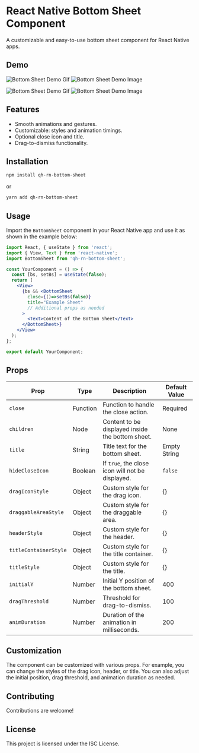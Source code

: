 
# React Native Bottom Sheet Component

A customizable and easy-to-use bottom sheet component for React Native apps.

## Demo

![Bottom Sheet Demo Gif](https://raw.githubusercontent.com/Quiet-Hunter/rn-bottom-sheet/main/example_app/images/demo.gif)
![Bottom Sheet Demo Image](https://raw.githubusercontent.com/Quiet-Hunter/rn-bottom-sheet/main/example_app/images/demo.png)

![Bottom Sheet Demo Gif](https://raw.githubusercontent.com/Quiet-Hunter/rn-bottom-sheet/main/example_app/images/demo_prod.gif)
![Bottom Sheet Demo Image](https://raw.githubusercontent.com/Quiet-Hunter/rn-bottom-sheet/main/example_app/images/demo_prod.png)

## Features

- Smooth animations and gestures.
- Customizable: styles and animation timings.
- Optional close icon and title.
- Drag-to-dismiss functionality.

## Installation

```bash
npm install qh-rn-bottom-sheet
```

or

```bash
yarn add qh-rn-bottom-sheet
```

## Usage

Import the `BottomSheet` component in your React Native app and use it as shown in the example below:

```jsx
import React, { useState } from 'react';
import { View, Text } from 'react-native';
import BottomSheet from 'qh-rn-bottom-sheet';

const YourComponent = () => {
  const [bs, setBs] = useState(false);
  return (
    <View>
      {bs && <BottomSheet
        close={()=>setBs(false)}
        title="Example Sheet"
        // Additional props as needed
      >
        <Text>Content of the Bottom Sheet</Text>
      </BottomSheet>}
    </View>
  );
};

export default YourComponent;
```

## Props

| Prop                 | Type     | Description                                   | Default Value |
| -------------------- | -------- | --------------------------------------------- | ------------- |
| `close`              | Function | Function to handle the close action.          | Required      |
| `children`           | Node     | Content to be displayed inside the bottom sheet. | None        |
| `title`              | String   | Title text for the bottom sheet.              | Empty String  |
| `hideCloseIcon`      | Boolean  | If `true`, the close icon will not be displayed. | `false`     |
| `dragIconStyle`      | Object   | Custom style for the drag icon.               | {}            |
| `draggableAreaStyle` | Object   | Custom style for the draggable area.          | {}            |
| `headerStyle`        | Object   | Custom style for the header.                  | {}            |
| `titleContainerStyle`| Object   | Custom style for the title container.         | {}            |
| `titleStyle`         | Object   | Custom style for the title.                   | {}            |
| `initialY`           | Number   | Initial Y position of the bottom sheet.       | 400           |
| `dragThreshold`      | Number   | Threshold for drag-to-dismiss.                | 100           |
| `animDuration`       | Number   | Duration of the animation in milliseconds.    | 200           |

## Customization

The component can be customized with various props. For example, you can change the styles of the drag icon, header, or title. You can also adjust the initial position, drag threshold, and animation duration as needed.

## Contributing

Contributions are welcome!

## License

This project is licensed under the ISC License.